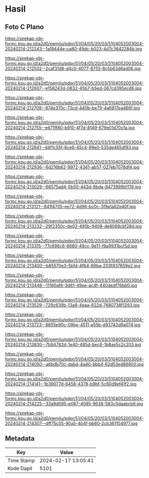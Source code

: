 # Hasil

## Foto C Plano

https://sirekap-obj-formc.kpu.go.id/a2d0/pemilu/pdpr/51/04/05/20/03/5104052003004-20240214-212243--1a19444e-ca80-49dc-b023-4d7c3642284b.jpg

https://sirekap-obj-formc.kpu.go.id/a2d0/pemilu/pdpr/51/04/05/20/03/5104052003004-20240214-212502--2caf31d8-d4c0-4077-8755-8c5b63d6ad06.jpg

https://sirekap-obj-formc.kpu.go.id/a2d0/pemilu/pdpr/51/04/05/20/03/5104052003004-20240214-212607--e158243d-0832-45b7-b5ed-067cd395ecd6.jpg

https://sirekap-obj-formc.kpu.go.id/a2d0/pemilu/pdpr/51/04/05/20/03/5104052003004-20240214-212709--674e370c-73cd-440b-be79-4a6917ea466f.jpg

https://sirekap-obj-formc.kpu.go.id/a2d0/pemilu/pdpr/51/04/05/20/03/5104052003004-20240214-212755--e671ff80-b910-4f7d-8149-679e01d70cfa.jpg

https://sirekap-obj-formc.kpu.go.id/a2d0/pemilu/pdpr/51/04/05/20/03/5104052003004-20240214-212841--d4f1c55f-6ce6-45c4-99e0-535de485df83.jpg

https://sirekap-obj-formc.kpu.go.id/a2d0/pemilu/pdpr/51/04/05/20/03/5104052003004-20240214-212936--6d216b62-9972-4341-ab57-027eb7078df4.jpg

https://sirekap-obj-formc.kpu.go.id/a2d0/pemilu/pdpr/51/04/05/20/03/5104052003004-20240214-213029--66575ad4-0b50-443d-8bda-8473999b1119.jpg

https://sirekap-obj-formc.kpu.go.id/a2d0/pemilu/pdpr/51/04/05/20/03/5104052003004-20240214-213121--841f4705-ee72-4d98-bc0c-3f9a1a62e40f.jpg

https://sirekap-obj-formc.kpu.go.id/a2d0/pemilu/pdpr/51/04/05/20/03/5104052003004-20240214-213232--29f2350c-de02-495b-9408-de8068cbf28d.jpg

https://sirekap-obj-formc.kpu.go.id/a2d0/pemilu/pdpr/51/04/05/20/03/5104052003004-20240214-213315--77c696c6-6680-49cc-9d11-f9a9931bcf5d.jpg

https://sirekap-obj-formc.kpu.go.id/a2d0/pemilu/pdpr/51/04/05/20/03/5104052003004-20240214-213400--b85570e3-5bfd-4f64-89ba-203f837659e2.jpg

https://sirekap-obj-formc.kpu.go.id/a2d0/pemilu/pdpr/51/04/05/20/03/5104052003004-20240214-213446--11160af6-3d61-49ee-ac4f-440dedf76bb0.jpg

https://sirekap-obj-formc.kpu.go.id/a2d0/pemilu/pdpr/51/04/05/20/03/5104052003004-20240214-213529--729c639b-13a8-4eaa-822d-7680738f1293.jpg

https://sirekap-obj-formc.kpu.go.id/a2d0/pemilu/pdpr/51/04/05/20/03/5104052003004-20240214-213723--8855e90c-09be-4511-a55b-d93742d9a074.jpg

https://sirekap-obj-formc.kpu.go.id/a2d0/pemilu/pdpr/51/04/05/20/03/5104052003004-20240214-213830--7b94782d-1e40-485d-bec6-1b8ae5c2c203.jpg

https://sirekap-obj-formc.kpu.go.id/a2d0/pemilu/pdpr/51/04/05/20/03/5104052003004-20240214-214050--a6bdb70c-dabd-4a40-bbb4-62d53ed86800.jpg

https://sirekap-obj-formc.kpu.go.id/a2d0/pemilu/pdpr/51/04/05/20/03/5104052003004-20240214-214141--1b39077d-6458-4378-b9bf-5c60d9ef41f2.jpg

https://sirekap-obj-formc.kpu.go.id/a2d0/pemilu/pdpr/51/04/05/20/03/5104052003004-20240214-214225--33a9d095-e087-4085-9638-583c0daabcb6.jpg

https://sirekap-obj-formc.kpu.go.id/a2d0/pemilu/pdpr/51/04/05/20/03/5104052003004-20240214-214307--dff75c05-90a5-4b4f-bb60-2cb361104977.jpg


## Metadata

| Key        | Value               |
| ---------- | ------------------- |
| Time Stamp | 2024-02-17 13:05:41 |
| Kode Dapil | 5101                |



